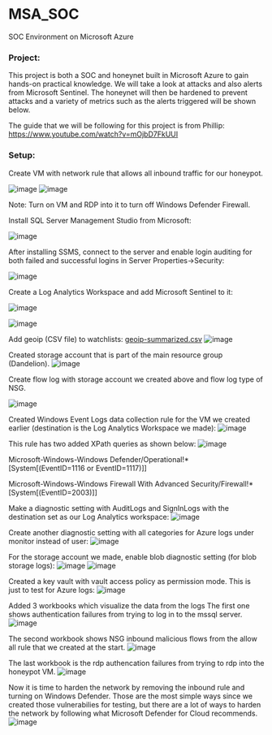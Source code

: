 # MSA_SOC
SOC Environment on Microsoft Azure

<h3>Project:</h3>
This project is both a SOC and honeynet built in Microsoft Azure to gain hands-on practical knowledge. We will take a look at attacks and also alerts from Microsoft Sentinel. The honeynet will then be hardened to prevent attacks and a variety of metrics such as the alerts triggered will be shown below. 

The guide that we will be following for this project is from Phillip: https://www.youtube.com/watch?v=mOjbD7FkUUI


<h3>Setup:</h3> Create VM with network rule that allows all inbound traffic for our honeypot.

![image](https://github.com/user-attachments/assets/d3cf8635-536c-4c44-b368-db5333ce77f8)
![image](https://github.com/user-attachments/assets/95dd643d-9c1e-4678-b2ad-9b19db246a86)

Note: Turn on VM and RDP into it to turn off Windows Defender Firewall. 

Install SQL Server Management Studio from Microsoft:

![image](https://github.com/user-attachments/assets/7ddd7c1d-e296-4383-b889-c5066a1e82bf)

After installing SSMS, connect to the server and enable login auditing for both failed and successful logins in Server Properties->Security:

![image](https://github.com/user-attachments/assets/24d127ad-26d0-4618-95b4-3f85365b88a9)

Create a Log Analytics Workspace and add Microsoft Sentinel to it:

![image](https://github.com/user-attachments/assets/db0edc37-df8a-4c84-9007-69350ae22587)

![image](https://github.com/user-attachments/assets/5efd19be-3a10-44cf-b4e3-c651164f54b1)

Add geoip (CSV file) to watchlists: 
[geoip-summarized.csv](https://github.com/user-attachments/files/18716520/geoip-summarized.csv)
![image](https://github.com/user-attachments/assets/71bfc8a2-ee53-496f-af64-d2b17297e9c2)

Created storage account that is part of the main resource group (Dandelion).
![image](https://github.com/user-attachments/assets/b5bbd90a-6019-4897-bd34-95b842af1b17)

Create flow log with storage account we created above and flow log type of NSG.

![image](https://github.com/user-attachments/assets/fdb3ae29-de1a-419d-a1c4-11b1cfecca12)

Created Windows Event Logs data collection rule for the VM we created earlier (destination is the Log Analytics Workspace we made):
![image](https://github.com/user-attachments/assets/ebe3dda3-f396-4cca-8f3a-c1441aedd5d1)

This rule has two added XPath queries as shown below:
![image](https://github.com/user-attachments/assets/e5b4443b-9a66-494c-afca-c066fb0c11e8)

Microsoft-Windows-Windows Defender/Operational!\*[System[(EventID=1116 or EventID=1117)]]

Microsoft-Windows-Windows Firewall With Advanced Security/Firewall!*[System[(EventID=2003)]]

Make a diagnostic setting with AuditLogs and SignInLogs with the destination set as our Log Analytics workspace:
![image](https://github.com/user-attachments/assets/931f2ce6-c76e-43c7-8f29-2d73dee71e76)

Create another diagnostic setting with all categories for Azure logs under monitor instead of user:
![image](https://github.com/user-attachments/assets/ec2815a2-5c36-4218-91c6-097b2cca71df)

For the storage account we made, enable blob diagnostic setting (for blob storage logs):
![image](https://github.com/user-attachments/assets/b629dba3-52a7-448e-879c-a10ddc8a73d3)
![image](https://github.com/user-attachments/assets/cd810282-8119-42ff-a814-e39a760c8e10)

Created a key vault with vault access policy as permission mode. This is just to test for Azure logs:
![image](https://github.com/user-attachments/assets/88ede3f1-2843-4ef4-920a-7dc299b38dfd)

Added 3 workbooks which visualize the data from the logs
The first one shows authentication failures from trying to log in to the mssql server.
![image](https://github.com/user-attachments/assets/7586171f-63b8-485e-9fef-2ce5998479ac)

The second workbook shows NSG inbound malicious flows from the allow all rule that we created at the start.
![image](https://github.com/user-attachments/assets/db7c2c8c-798c-4437-a660-e819d3001374)

The last workbook is the rdp authencation failures from trying to rdp into the honeypot VM.
![image](https://github.com/user-attachments/assets/25ad87bd-5dad-46b8-9458-15c5b3277ea8)

Now it is time to harden the network by removing the inbound rule and turning on Windows Defender. Those are the most simple ways since we created those vulnerabilies for testing, but there are a lot of ways to harden the network by following what Microsoft Defender for Cloud recommends.
![image](https://github.com/user-attachments/assets/30b7c2ca-f9a2-44ca-9f02-2f160929ecbe)

